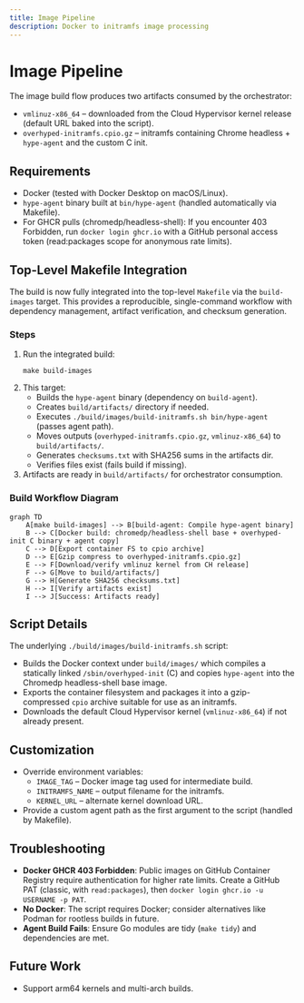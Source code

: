 ```yaml
---
title: Image Pipeline
description: Docker to initramfs image processing
---
```


# Image Pipeline

The image build flow produces two artifacts consumed by the orchestrator:

- `vmlinuz-x86_64` – downloaded from the Cloud Hypervisor kernel release (default URL baked into the script).
- `overhyped-initramfs.cpio.gz` – initramfs containing Chrome headless + `hype-agent` and the custom C init.

## Requirements
- Docker (tested with Docker Desktop on macOS/Linux).
- `hype-agent` binary built at `bin/hype-agent` (handled automatically via Makefile).
- For GHCR pulls (chromedp/headless-shell): If you encounter 403 Forbidden, run `docker login ghcr.io` with a GitHub personal access token (read:packages scope for anonymous rate limits).

## Top-Level Makefile Integration
The build is now fully integrated into the top-level `Makefile` via the `build-images` target. This provides a reproducible, single-command workflow with dependency management, artifact verification, and checksum generation.

### Steps
1. Run the integrated build:
   ```
   make build-images
   ```
2. This target:
   - Builds the `hype-agent` binary (dependency on `build-agent`).
   - Creates `build/artifacts/` directory if needed.
   - Executes `./build/images/build-initramfs.sh bin/hype-agent` (passes agent path).
   - Moves outputs (`overhyped-initramfs.cpio.gz`, `vmlinuz-x86_64`) to `build/artifacts/`.
   - Generates `checksums.txt` with SHA256 sums in the artifacts dir.
   - Verifies files exist (fails build if missing).
3. Artifacts are ready in `build/artifacts/` for orchestrator consumption.

### Build Workflow Diagram
```mermaid
graph TD
    A[make build-images] --> B[build-agent: Compile hype-agent binary]
    B --> C[Docker build: chromedp/headless-shell base + overhyped-init C binary + agent copy]
    C --> D[Export container FS to cpio archive]
    D --> E[Gzip compress to overhyped-initramfs.cpio.gz]
    E --> F[Download/verify vmlinuz kernel from CH release]
    F --> G[Move to build/artifacts/]
    G --> H[Generate SHA256 checksums.txt]
    H --> I[Verify artifacts exist]
    I --> J[Success: Artifacts ready]
```

## Script Details
The underlying `./build/images/build-initramfs.sh` script:
- Builds the Docker context under `build/images/` which compiles a statically linked `/sbin/overhyped-init` (C) and copies `hype-agent` into the Chromedp headless-shell base image.
- Exports the container filesystem and packages it into a gzip-compressed `cpio` archive suitable for use as an initramfs.
- Downloads the default Cloud Hypervisor kernel (`vmlinuz-x86_64`) if not already present.

## Customization
- Override environment variables:
  - `IMAGE_TAG` – Docker image tag used for intermediate build.
  - `INITRAMFS_NAME` – output filename for the initramfs.
  - `KERNEL_URL` – alternate kernel download URL.
- Provide a custom agent path as the first argument to the script (handled by Makefile).

## Troubleshooting
- **Docker GHCR 403 Forbidden**: Public images on GitHub Container Registry require authentication for higher rate limits. Create a GitHub PAT (classic, with `read:packages`), then `docker login ghcr.io -u USERNAME -p PAT`.
- **No Docker**: The script requires Docker; consider alternatives like Podman for rootless builds in future.
- **Agent Build Fails**: Ensure Go modules are tidy (`make tidy`) and dependencies are met.

## Future Work
- Support arm64 kernels and multi-arch builds.